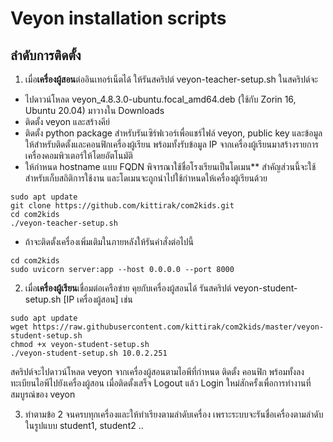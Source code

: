 # Veyon installation scripts
## ลำดับการติดตั้ง
1. เมื่อ**เครื่องผู้สอน**ต่ออินเทอร์เน็ตได้ ให้รันสคริปต์ veyon-teacher-setup.sh ในสคริปต์จะ
- ไปดาวน์โหลด veyon_4.8.3.0-ubuntu.focal_amd64.deb (ใช้กับ Zorin 16, Ubuntu 20.04) มาวางใน Downloads 
- ติดตั้ง veyon และสร้างคีย์ 
- ติดตั้ง python package สำหรับรันเซิร์ฟเวอร์เพื่อแชร์ไฟล์ veyon, public key และข้อมูลให้สำหรับติดตั้งและคอนฟิกเครื่องผู้เรียน พร้อมทั้งรับข้อมูล IP จากเครื่องผู้เรียนมาสร้างรายการเครื่องคอมพิวเตอร์ให้โดยอัตโนมัติ
- ให้กำหนด hostname แบบ FQDN พิจารณาใช้ชื่อโรงเรียนเป็นโดเมน** สำคัญส่วนนี้จะใช้สำหรับเก็บสถิติการใช้งาน และโดเมนจะถูกนำไปใช้กำหนดให้เครื่องผู้เรียนด้วย
```
sudo apt update
git clone https://github.com/kittirak/com2kids.git
cd com2kids
./veyon-teacher-setup.sh
```
- ถ้าจะติดตั้งเครื่องเพิ่มเติมในภายหลังให้รันคำสั่งต่อไปนี้
```
cd com2kids
sudo uvicorn server:app --host 0.0.0.0 --port 8000
```

2. เมื่อ**เครื่องผู้เรียน**เชื่อมต่อเครือข่าย คุยกับเครื่องผู้สอนได้ รันสคริปต์ veyon-student-setup.sh [IP เครื่องผู้สอน] เช่น 
```
sudo apt update
wget https://raw.githubusercontent.com/kittirak/com2kids/master/veyon-student-setup.sh
chmod +x veyon-student-setup.sh
./veyon-student-setup.sh 10.0.2.251 
```
สคริปต์จะไปดาวน์โหลด veyon จากเครื่องผู้สอนตามไอพีที่กำหนด ติดตั้ง คอนฟิก พร้อมทั้งลงทะเบียนไอพีไปยังเครื่องผู้สอน เมื่อติดตั้งเสร็จ Logout แล้ว Login ใหม่สักครั้งเพื่อการทำงานที่สมบูรณ์ของ veyon 

3. ทำตามข้อ 2 จนครบทุกเครื่องและให้ทำเรียงตามลำดับเครื่อง เพราะระบบจะรันชื่อเครื่องตามลำดับในรูปแบบ student1, student2 ..


